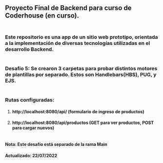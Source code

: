 ## Proyecto Final de Backend para curso de Coderhouse (en curso).<br><br>

### Este repositorio es una app de un sitio web prototipo, orientada a la implementación de diversas tecnologías utilizadas en el desarrollo Backend.<br><br>

### Desafío 5: Se crearon 3 carpetas para probar distintos motores de plantillas por separado. Estos son Handlebars(HBS), PUG, y EJS.<br><br>

### Rutas configuradas:
1.  #### http://localhost:8080/api/ (formulario de ingreso de productos)
2.  #### http://localhost:8080/api/productos (GET para ver productos, POST para cargar nuevos)<br><br>

#### Nota: Este desafío está separado de la rama Main

#### Actualizado: 22/07/2022

